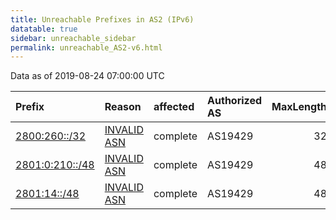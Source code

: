 ```yaml
---
title: Unreachable Prefixes in AS2 (IPv6)
datatable: true
sidebar: unreachable_sidebar
permalink: unreachable_AS2-v6.html
---
```


Data as of 2019-08-24 07:00:00 UTC


<div class="datatable-begin"></div>

| Prefix                                                   | Reason                                                                                             | affected   | Authorized AS   |   MaxLength | Anchor                                         |   unreachable /48s |
|:---------------------------------------------------------|:---------------------------------------------------------------------------------------------------|:-----------|:----------------|------------:|:-----------------------------------------------|-------------------:|
| [2800:260::/32](https://stat.ripe.net/2800:260::/32)     | [INVALID ASN](https://rpki-validator.ripe.net/announcement-preview?asn=AS2&prefix=2800:260::/32)   | complete   | AS19429         |          32 | [LACNIC](unreachable_LACNIC_RPKI_Root-v6.html) |              65536 |
| [2801:0:210::/48](https://stat.ripe.net/2801:0:210::/48) | [INVALID ASN](https://rpki-validator.ripe.net/announcement-preview?asn=AS2&prefix=2801:0:210::/48) | complete   | AS19429         |          48 | [LACNIC](unreachable_LACNIC_RPKI_Root-v6.html) |                  1 |
| [2801:14::/48](https://stat.ripe.net/2801:14::/48)       | [INVALID ASN](https://rpki-validator.ripe.net/announcement-preview?asn=AS2&prefix=2801:14::/48)    | complete   | AS19429         |          48 | [LACNIC](unreachable_LACNIC_RPKI_Root-v6.html) |                  1 |

<div class="datatable-end"></div>